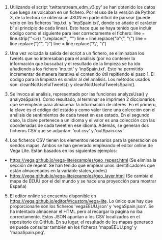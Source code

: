 1. Utilizando el script 'twitterstream_edm_v3.py' se han obtenido los datos que luego se volcaban en un fichero. Por el uso de la versión de Python 3, de la lectura se obtenía un JSON en parte difícil de parsear (puede verlo en los ficheros 'inp.txt' y 'inpSpain.txt', donde se añade el carácter b' al principio de cada línea). Esto hace que se haya tenido que incluir código como el siguiente para leer correctamente el fichero:
	line = line.strip("'<>() ").replace('\'', '\"')
	line = line.replace("b\"{", "{")
	line = line.replace("}\"", "}")
	line = line.replace("\\\\", "\\")

2. Una vez volcada la salida del script a un fichero, se eliminaban los tweets que no interesaban para el análisis (por no contener la información que buscaba) y el resultado de la limpieza se ha ido añadiendo a los fichero 'inp.txt' y 'inpSpain.txt'. Esto ha permitido incrementar de manera iterativa el contenido útil repitiendo el paso 1. El código para la limpieza es similar al del análisis. Los métodos usados son: cleanNotUsefulTweets() y cleanNotUsefulTweetsSpain().

3. Se invoca al análisis, representado por las funciones analyzeUsa() y analyzeSpain(). Como resultado, al terminar se imprimen 2 diccionarios que se emplean para almacenar la información de interés. En el primero, la clave es el código del estado y como valor tiene una colección con el análisis de sentimientos de cada tweet en ese estado. En el segundo caso, la clave pertenece a un idioma y el valor es una colección con las coordenadas de cada tweet en ese idioma. Además, se generan dos ficheros CSV que se adjuntan: 'out.csv' y 'outSpain.csv'.

4. Los ficheros CSV tienen los elementos necesarios para la generación de sendos mapas. Ambos se han generado empleando el editor online de Vega Lite. Están basados en los siguientes ejemplos:
- https://vega.github.io/vega-lite/examples/geo_repeat.html (Se elimina la sección de repeat. Se han tenido que emplear unos identificadores que están almacenados en la variable states_codes)
- https://vega.github.io/vega-lite/examples/geo_layer.html (Se cambia el mapa de EEUU por el del mundo y se hace una proyección para mostrar España)

5. El editor online se encuentra disponible en https://vega.github.io/editor/#/custom/vega-lite. Lo único que hay que proporcionarle son los ficheros 'vegaEEUU.json' y 'vegaSpain.json'. Se ha intentado almacenar el HTML pero al recargar la página no iba correctamente. Estos JSON apuntan a los CSV localizados en el repositorio de GitHub. En su lugar, el resultado de los mapas generado se puede consultar también en los ficheros 'mapaEEUU.png' y 'mapaSpain.png'.
